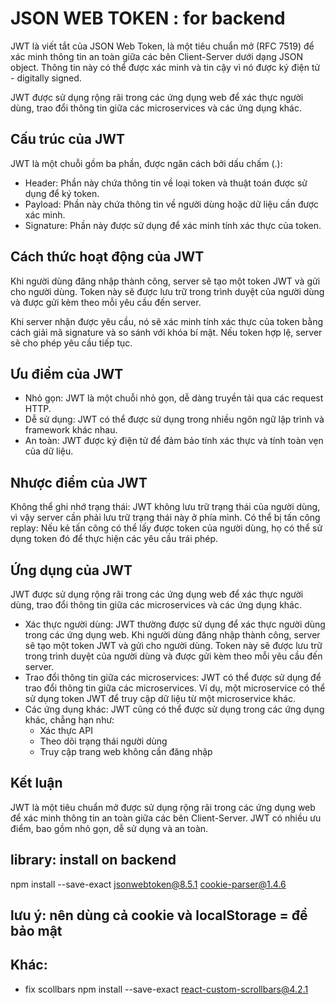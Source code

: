 # JSON WEB TOKEN : for backend

JWT là viết tắt của JSON Web Token, là một tiêu chuẩn mở (RFC 7519) để xác minh thông tin an toàn giữa các bên Client-Server dưới dạng JSON object. Thông tin này có thể được xác minh và tin cậy vì nó được ký điện tử - digitally signed.

JWT được sử dụng rộng rãi trong các ứng dụng web để xác thực người dùng, trao đổi thông tin giữa các microservices và các ứng dụng khác.

## Cấu trúc của JWT

JWT là một chuỗi gồm ba phần, được ngăn cách bởi dấu chấm (.):

- Header: Phần này chứa thông tin về loại token và thuật toán được sử dụng để ký token.
- Payload: Phần này chứa thông tin về người dùng hoặc dữ liệu cần được xác minh.
- Signature: Phần này được sử dụng để xác minh tính xác thực của token.

## Cách thức hoạt động của JWT

Khi người dùng đăng nhập thành công, server sẽ tạo một token JWT và gửi cho người dùng. Token này sẽ được lưu trữ trong trình duyệt của người dùng và được gửi kèm theo mỗi yêu cầu đến server.

Khi server nhận được yêu cầu, nó sẽ xác minh tính xác thực của token bằng cách giải mã signature và so sánh với khóa bí mật. Nếu token hợp lệ, server sẽ cho phép yêu cầu tiếp tục.

## Ưu điểm của JWT

- Nhỏ gọn: JWT là một chuỗi nhỏ gọn, dễ dàng truyền tải qua các request HTTP.
- Dễ sử dụng: JWT có thể được sử dụng trong nhiều ngôn ngữ lập trình và framework khác nhau.
- An toàn: JWT được ký điện tử để đảm bảo tính xác thực và tính toàn vẹn của dữ liệu.

## Nhược điểm của JWT

Không thể ghi nhớ trạng thái: JWT không lưu trữ trạng thái của người dùng, vì vậy server cần phải lưu trữ trạng thái này ở phía mình.
Có thể bị tấn công replay: Nếu kẻ tấn công có thể lấy được token của người dùng, họ có thể sử dụng token đó để thực hiện các yêu cầu trái phép.

## Ứng dụng của JWT

JWT được sử dụng rộng rãi trong các ứng dụng web để xác thực người dùng, trao đổi thông tin giữa các microservices và các ứng dụng khác.

- Xác thực người dùng: JWT thường được sử dụng để xác thực người dùng trong các ứng dụng web. Khi người dùng đăng nhập thành công, server sẽ tạo một token JWT và gửi cho người dùng. Token này sẽ được lưu trữ trong trình duyệt của người dùng và được gửi kèm theo mỗi yêu cầu đến server.
- Trao đổi thông tin giữa các microservices: JWT có thể được sử dụng để trao đổi thông tin giữa các microservices. Ví dụ, một microservice có thể sử dụng token JWT để truy cập dữ liệu từ một microservice khác.
- Các ứng dụng khác: JWT cũng có thể được sử dụng trong các ứng dụng khác, chẳng hạn như:
  - Xác thực API
  - Theo dõi trạng thái người dùng
  - Truy cập trang web không cần đăng nhập

## Kết luận

JWT là một tiêu chuẩn mở được sử dụng rộng rãi trong các ứng dụng web để xác minh thông tin an toàn giữa các bên Client-Server. JWT có nhiều ưu điểm, bao gồm nhỏ gọn, dễ sử dụng và an toàn.

## library: install on backend

npm install --save-exact jsonwebtoken@8.5.1 cookie-parser@1.4.6

## lưu ý: nên dùng cả cookie và localStorage = để bảo mật

## Khác:

- fix scollbars
  npm install --save-exact react-custom-scrollbars@4.2.1
